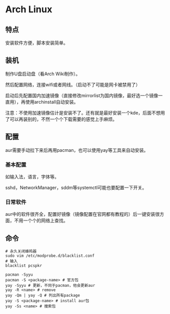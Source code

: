 # Arch Linux

## 特点

安装软件方便，脚本安装简单。

## 装机

制作U盘启动盘（看Arch Wiki制作）。

然后配置网络，连接wifi或者网线。（启动不了可能是网卡被禁用了）

启动后先配置国内加速镜像（直接修改mirrorlist为国内镜像，最好选一个镜像一直用），再使用archinstall自动安装。

注意：不使用加速镜像估计是安装不了。还有就是最好安装一个kde，后面不想用了可以再装别的，不然一个个下载需要的感觉上手麻烦。

## 配置

aur需要手动拉下来后再用pacman，也可以使用yay等工具来自动安装。

### 基本配置

如输入法，语言，字体等。

sshd，NetworkManager，sddm等systemctl可能也要配置一下开关。

### 日常软件

aur中的软件很齐全，配置好镜像（镜像配置在官网都有教程的）后一键安装很方面，不用一个个的网络上查找。

## 命令
```shell
# 永久关闭蜂鸣器
sudo vim /etc/modprobe.d/blacklist.conf
# 输入
blacklist pcspkr

pacman -Syyu
pacman -S <package-name> # 官方包
yay -Syyu # 更新，不同于pacman，他会更新aur
yay -R <name> # remove 
yay -Qm | yay -Q # 列出所有package
yay -S <package-name> # install aur包
yay -Ss <name> # 搜索包
```
